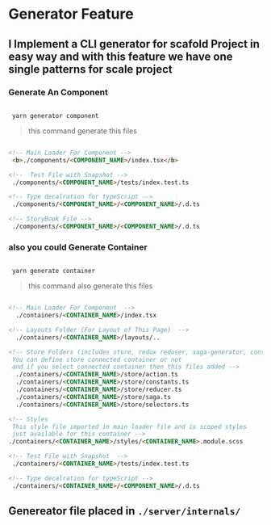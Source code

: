 # Generator Feature

## I Implement a CLI generator for scafold Project in easy way and with this feature we have one single patterns for scale project

### Generate An Component

```shell

 yarn generator component

```

 > this command generate this files

```html

<!-- Main Loader For Component -->
 <b>./components/<COMPONENT_NAME>/index.tsx</b>

<!--  Test File with Snapshot -->
 ./components/<COMPONENT_NAME>/tests/index.test.ts

<!-- Type decalration for typeScript -->
 ./components/<COMPONENT_NAME>/<COMPONENT_NAME>/.d.ts

<!-- StoryBook File -->
 ./components/<COMPONENT_NAME>/<COMPONENT_NAME>/.d.ts
 ```

### also you could Generate Container

```shell

 yarn generate container

```

> this command also generate this files

```html

<!-- Main Loader For Component  -->
  ./containers/<CONTAINER_NAME>/index.tsx

<!-- Layouts Folder (For Layout of This Page)  -->
  ./containers/<CONTAINER_NAME>/layouts/..

<!-- Store Folders (includes store, redux reduser, saga-generator, constans, selector)
 You can define store connected container or not
 and if you select connected container then this files added -->
  ./containers/<CONTAINER_NAME>/store/action.ts
  ./containers/<CONTAINER_NAME>/store/constants.ts
  ./containers/<CONTAINER_NAME>/store/reducer.ts
  ./containers/<CONTAINER_NAME>/store/saga.ts
  ./containers/<CONTAINER_NAME>/store/selectors.ts

<!-- Styles
 This style file imported in main loader file and is scoped styles 
 just available for this container -->
./containers/<CONTAINER_NAME>/styles/<CONTAINER_NAME>.module.scss

<!-- Test File with Snapshot  -->
 ./containers/<CONTAINER_NAME>/tests/index.test.ts

<!-- Type decalration for typeScript -->
 ./containers/<CONTAINER_NAME>/<COMPONENT_NAME>/.d.ts

 ```

## Genereator file placed in `./server/internals/`
